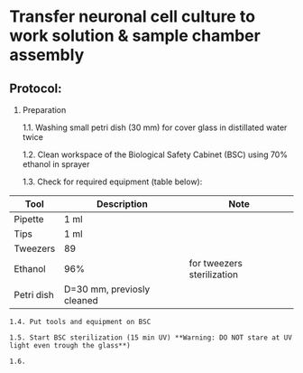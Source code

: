 Transfer neuronal cell culture to work solution & sample chamber assembly
=========================================================================


## Protocol:
1. Preparation

	1.1. Washing small petri dish (30 mm) for cover glass in distillated water twice

	1.2. Clean workspace of the Biological Safety Cabinet (BSC) using 70% ethanol in sprayer

	1.3. Check for required equipment (table below):

| Tool       | Description                  | Note                        |
|------------|------------------------------|-----------------------------|
| Pipette    | 1 ml                         |                             |
| Tips       | 1 ml                         |                             |
| Tweezers   | 89                           |                             |
| Ethanol    | 96%                          |  for tweezers sterilization |
| Petri dish | D=30 mm, previosly cleaned   |                             |


	1.4. Put tools and equipment on BSC

	1.5. Start BSC sterilization (15 min UV) **Warning: DO NOT stare at UV light even trough the glass**)

	1.6. 
